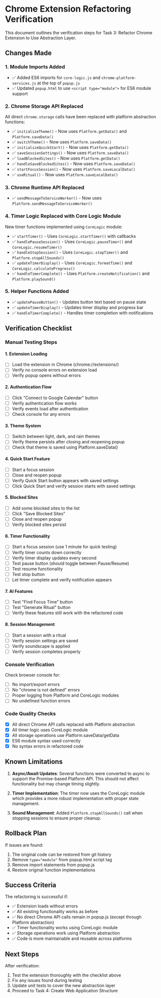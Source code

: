 # Chrome Extension Refactoring Verification

This document outlines the verification steps for Task 3: Refactor Chrome Extension to Use Abstraction Layer.

## Changes Made

### 1. Module Imports Added
- ✅ Added ES6 imports for `core-logic.js` and `chrome-platform-services.js` at the top of `popup.js`
- ✅ Updated `popup.html` to use `<script type="module">` for ES6 module support

### 2. Chrome Storage API Replaced
All direct `chrome.storage` calls have been replaced with platform abstraction functions:

- ✅ `initializeTheme()` - Now uses `Platform.getData()` and `Platform.saveData()`
- ✅ `switchTheme()` - Now uses `Platform.saveData()`
- ✅ `initializeQuickStart()` - Now uses `Platform.getData()`
- ✅ `saveSessionSettings()` - Now uses `Platform.saveData()`
- ✅ `loadBlockedSites()` - Now uses `Platform.getData()`
- ✅ `handleSaveBlockedSites()` - Now uses `Platform.saveData()`
- ✅ `startFocusSession()` - Now uses `Platform.saveLocalData()`
- ✅ `useRitual()` - Now uses `Platform.saveLocalData()`

### 3. Chrome Runtime API Replaced
- ✅ `sendMessageToServiceWorker()` - Now uses `Platform.sendMessageToServiceWorker()`

### 4. Timer Logic Replaced with Core Logic Module
New timer functions implemented using `CoreLogic` module:

- ✅ `startTimer()` - Uses `CoreLogic.startTimer()` with callbacks
- ✅ `handlePauseSession()` - Uses `CoreLogic.pauseTimer()` and `CoreLogic.resumeTimer()`
- ✅ `handleStopSession()` - Uses `CoreLogic.stopTimer()` and `Platform.stopAllSounds()`
- ✅ `updateTimerDisplay()` - Uses `CoreLogic.formatTime()` and `CoreLogic.calculateProgress()`
- ✅ `handleTimerComplete()` - Uses `Platform.createNotification()` and `Platform.playSound()`

### 5. Helper Functions Added
- ✅ `updatePauseButton()` - Updates button text based on pause state
- ✅ `updateTimerDisplay()` - Updates timer display and progress bar
- ✅ `handleTimerComplete()` - Handles timer completion with notifications

## Verification Checklist

### Manual Testing Steps

#### 1. Extension Loading
- [ ] Load the extension in Chrome (chrome://extensions/)
- [ ] Verify no console errors on extension load
- [ ] Verify popup opens without errors

#### 2. Authentication Flow
- [ ] Click "Connect to Google Calendar" button
- [ ] Verify authentication flow works
- [ ] Verify events load after authentication
- [ ] Check console for any errors

#### 3. Theme System
- [ ] Switch between light, dark, and rain themes
- [ ] Verify theme persists after closing and reopening popup
- [ ] Check that theme is saved using Platform.saveData()

#### 4. Quick Start Feature
- [ ] Start a focus session
- [ ] Close and reopen popup
- [ ] Verify Quick Start button appears with saved settings
- [ ] Click Quick Start and verify session starts with saved settings

#### 5. Blocked Sites
- [ ] Add some blocked sites to the list
- [ ] Click "Save Blocked Sites"
- [ ] Close and reopen popup
- [ ] Verify blocked sites persist

#### 6. Timer Functionality
- [ ] Start a focus session (use 1 minute for quick testing)
- [ ] Verify timer counts down correctly
- [ ] Verify timer display updates every second
- [ ] Test pause button (should toggle between Pause/Resume)
- [ ] Test resume functionality
- [ ] Test stop button
- [ ] Let timer complete and verify notification appears

#### 7. AI Features
- [ ] Test "Find Focus Time" button
- [ ] Test "Generate Ritual" button
- [ ] Verify these features still work with the refactored code

#### 8. Session Management
- [ ] Start a session with a ritual
- [ ] Verify session settings are saved
- [ ] Verify soundscape is applied
- [ ] Verify session completes properly

### Console Verification
Check browser console for:
- [ ] No import/export errors
- [ ] No "chrome is not defined" errors
- [ ] Proper logging from Platform and CoreLogic modules
- [ ] No undefined function errors

### Code Quality Checks
- [x] All direct Chrome API calls replaced with Platform abstraction
- [x] All timer logic uses CoreLogic module
- [x] All storage operations use Platform.saveData/getData
- [x] ES6 module syntax used correctly
- [x] No syntax errors in refactored code

## Known Limitations

1. **Async/Await Updates**: Several functions were converted to async to support the Promise-based Platform API. This should not affect functionality but may change timing slightly.

2. **Timer Implementation**: The timer now uses the CoreLogic module which provides a more robust implementation with proper state management.

3. **Sound Management**: Added `Platform.stopAllSounds()` call when stopping sessions to ensure proper cleanup.

## Rollback Plan

If issues are found:
1. The original code can be restored from git history
2. Remove `type="module"` from popup.html script tag
3. Remove import statements from popup.js
4. Restore original function implementations

## Success Criteria

The refactoring is successful if:
- ✅ Extension loads without errors
- ✅ All existing functionality works as before
- ✅ No direct Chrome API calls remain in popup.js (except through Platform abstraction)
- ✅ Timer functionality works using CoreLogic module
- ✅ Storage operations work using Platform abstraction
- ✅ Code is more maintainable and reusable across platforms

## Next Steps

After verification:
1. Test the extension thoroughly with the checklist above
2. Fix any issues found during testing
3. Update unit tests to cover the new abstraction layer
4. Proceed to Task 4: Create Web Application Structure
